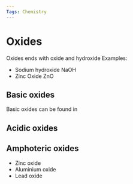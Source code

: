 ```yaml
---
Tags: Chemistry
---
```

# Oxides
Oxides ends with oxide and hydroxide
Examples:
- Sodium hydroxide NaOH
- Zinc Oxide ZnO

## Basic oxides
Basic oxides can be found in 
## Acidic oxides

## Amphoteric oxides
- Zinc oxide
- Aluminium oxide
- Lead oxide